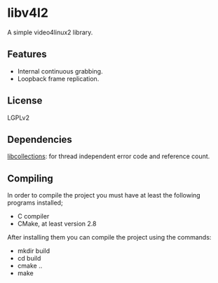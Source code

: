 # libv4l2

A simple video4linux2 library.

## Features

* Internal continuous grabbing.
* Loopback frame replication.

## License

LGPLv2

## Dependencies

[libcollections](https://github.com/rsfreitas/libcollections): for thread independent error code and reference count.

## Compiling

In order to compile the project you must have at least the following programs
installed;

* C compiler
* CMake, at least version 2.8

After installing them you can compile the project using the commands:

* mkdir build
* cd build
* cmake ..
* make

